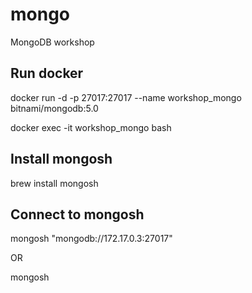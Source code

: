 # mongo
MongoDB workshop

## Run docker
docker run -d -p 27017:27017 --name workshop_mongo bitnami/mongodb:5.0


docker exec -it workshop_mongo bash

## Install mongosh

brew install mongosh

## Connect to mongosh

mongosh "mongodb://172.17.0.3:27017"

OR

mongosh




